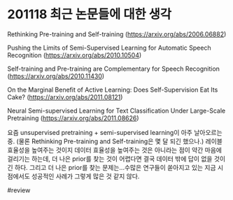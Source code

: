 # 201118 최근 논문들에 대한 생각

Rethinking Pre-training and Self-training (https://arxiv.org/abs/2006.06882)

Pushing the Limits of Semi-Supervised Learning for Automatic Speech Recognition (https://arxiv.org/abs/2010.10504)

Self-training and Pre-training are Complementary for Speech Recognition (https://arxiv.org/abs/2010.11430)

On the Marginal Benefit of Active Learning: Does Self-Supervision Eat Its Cake? (https://arxiv.org/abs/2011.08121)

Neural Semi-supervised Learning for Text Classification Under Large-Scale Pretraining (https://arxiv.org/abs/2011.08626)

요즘 unsupervised pretraining + semi-supervised learning이 아주 날아오르는 중. (물론 Rethinking Pre-training and Self-training은 몇 달 되긴 했으나.) 레이블 효율성을 높여주는 것이지 데이터 효율성을 높여주는 것은 아니라는 점이 약간 마음에 걸리기는 하는데, 더 나은 prior를 찾는 것이 어렵다면 결국 데이터 밖에 답이 없을 것이긴 하다. 그리고 더 나은 prior를 찾는 문제는...수많은 연구들이 쏟아지고 있는 지금 시점에서도 성공적인 사례가 그렇게 많은 것 같지 않다.



#review